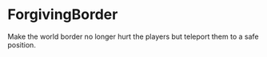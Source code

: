 # ForgivingBorder
Make the world border no longer hurt the players but teleport them to a safe position.
